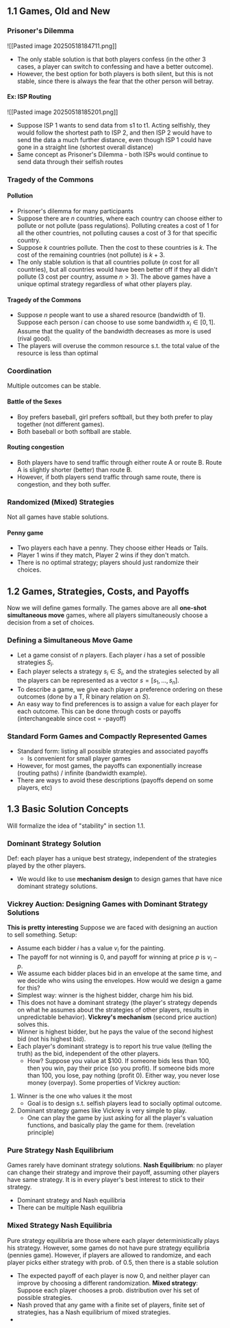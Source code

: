 ## 1.1 Games, Old and New
### Prisoner's Dilemma
![[Pasted image 20250518184711.png]]
- The only stable solution is that both players confess (in the other 3 cases, a player can switch to confessing and have a better outcome).
- However, the best option for both players is both silent, but this is not stable, since there is always the fear that the other person will betray.
#### Ex: ISP Routing
![[Pasted image 20250518185201.png]]
- Suppose ISP 1 wants to send data from s1 to t1. Acting selfishly, they would follow the shortest path to ISP 2, and then ISP 2 would have to send the data a much further distance, even though ISP 1 could have gone in a straight line (shortest overall distance)
- Same concept as Prisoner's Dilemma - both ISPs would continue to send data through their selfish routes
### Tragedy of the Commons
#### Pollution
- Prisoner's dilemma for many participants
- Suppose there are $n$ countries, where each country can choose either to pollute or not pollute (pass regulations). Polluting creates a cost of 1 for all the other countries, not polluting causes a cost of 3 for that specific country.
- Suppose $k$ countries pollute. Then the cost to these countries is $k$. The cost of the remaining countries (not pollute) is $k + 3$. 
- The only stable solution is that all countries pollute ($n$ cost for all countries), but all countries would have been better off if they all didn't pollute ($3$ cost per country, assume $n > 3$).
The above games have a unique optimal strategy regardless of what other players play.
#### Tragedy of the Commons
- Suppose $n$ people want to use a shared resource (bandwidth of 1). Suppose each person $i$ can choose to use some bandwidth $x_i \in [0,1]$. Assume that the quality of the bandwidth decreases as more is used (rival good). 
- The players will overuse the common resource s.t. the total value of the resource is less than optimal
### Coordination
Multiple outcomes can be stable.
#### Battle of the Sexes
 - Boy prefers baseball, girl prefers softball, but they both prefer to play together (not different games).
 - Both baseball or both softball are stable.
#### Routing congestion
- Both players have to send traffic through either route A or route B. Route A is slightly shorter (better) than route B.
- However, if both players send traffic through same route, there is congestion, and they both suffer.
### Randomized (Mixed) Strategies
Not all games have stable solutions.
#### Penny game
- Two players each have a penny. They choose either Heads or Tails.
- Player 1 wins if they match, Player 2 wins if they don't match.
- There is no optimal strategy; players should just randomize their choices.

## 1.2 Games, Strategies, Costs, and Payoffs
Now we will define games formally. The games above are all **one-shot simultaneous move** games, where all players simultaneously choose a decision from a set of choices.
### Defining a Simultaneous Move Game
- Let a game consist of $n$ players. Each player $i$ has a set of possible strategies $S_i$.
- Each player selects a strategy $s_i \in S_i$, and the strategies selected by all the players can be represented as a vector $s = [s_1, \dots, s_n]$. 
- To describe a game, we give each player a preference ordering on these outcomes (done by a T, R binary relation on $S$).
- An easy way to find preferences is to assign a value for each player for each outcome. This can be done through costs or payoffs (interchangeable since cost = -payoff)
### Standard Form Games and Compactly Represented Games
- Standard form: listing all possible strategies and associated payoffs
	- Is convenient for small player games
- However, for most games, the payoffs can  exponentially increase (routing paths) / infinite (bandwidth example).
- There are ways to avoid these descriptions (payoffs depend on some players, etc)
## 1.3 Basic Solution Concepts
Will formalize the idea of "stability" in section 1.1. 
### Dominant Strategy Solution
Def: each player has a unique best strategy, independent of the strategies played by the other players.
- We would like to use **mechanism design** to design games that have nice dominant strategy solutions.
### Vickrey Auction: Designing Games with Dominant Strategy Solutions
**This is pretty interesting**
Suppose we are faced with designing an auction to sell something.
Setup:
- Assume each bidder $i$ has a value $v_i$ for the painting.
- The payoff for not winning is 0, and payoff for winning at price $p$ is $v_i - p$.
- We assume each bidder places bid in an envelope at the same time, and we decide who wins using the envelopes.
How would we design a game for this?
- Simplest way: winner is the highest bidder, charge him his bid. 
- This does not have a dominant strategy (the player's strategy depends on what he assumes about the strategies of other players, results in unpredictable behavior).
**Vickrey's mechanism** (second price auction) solves this.
- Winner is highest bidder, but he pays the value of the second highest bid (not his highest bid).
- Each player's dominant strategy is to report his true value (telling the truth) as the bid, independent of the other players.
	- How? Suppose you value at $100. If someone bids less than 100, then you win, pay their price (so you profit). If someone bids more than 100, you lose, pay nothing (profit 0). Either way, you never lose money (overpay).
Some properties of Vickrey auction:
1. Winner is the one who values it the most
	- Goal is to design s.t. selfish players lead to socially optimal outcome.
2. Dominant strategy games like Vickrey is very simple to play.
	- One can play the game by just asking for all the player's valuation functions, and basically play the game for them. (revelation principle)
### Pure Strategy Nash Equilibrium
Games rarely have dominant strategy solutions.
**Nash Equilibrium**: no player can change their strategy and improve their payoff, assuming other players have same strategy. It is in every player's best interest to stick to their strategy.
- Dominant strategy and Nash equilibria
- There can be multiple Nash equilibria
### Mixed Strategy Nash Equilibria
Pure strategy equilibria are those where each player deterministically plays his strategy.
However, some games do not have pure strategy equilibria (pennies game).
However, if players are allowed to randomize, and each player picks either strategy with prob. of 0.5, then there is a stable solution
- The expected payoff of each player is now 0, and neither player can improve by choosing a different randomization.
**Mixed strategy**: Suppose each player chooses a prob. distribution over his set of possible strategies.
- Nash proved that any game with a finite set of players, finite set of strategies, has a Nash equilibrium of mixed strategies.
- 